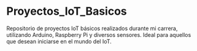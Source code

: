# Proyectos_IoT_Basicos
Repositorio de proyectos IoT básicos realizados durante mi carrera, utilizando Arduino, Raspberry Pi y diversos sensores. Ideal para aquellos que desean iniciarse en el mundo del IoT.
